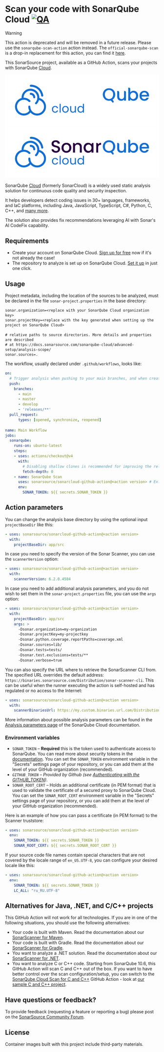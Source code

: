 # Scan your code with SonarQube Cloud [![QA](https://github.com/SonarSource/sonarcloud-github-action/actions/workflows/qa.yml/badge.svg)](https://github.com/SonarSource/sonarcloud-github-action/actions/workflows/qa.yml)

> [!WARNING]
> This action is deprecated and will be removed in a future release. 
> Please use the `sonarqube-scan-action` action instead. 
> The `official-sonarqube-scan` is a drop-in replacement for this action, you can find it [here](https://github.com/marketplace/actions/official-sonarqube-scan).

This SonarSource project, available as a GitHub Action, scans your projects with SonarQube [Cloud](https://www.sonarsource.com/products/sonarcloud/).

![Logo](./images/SQ_Logo_Cloud_Dark_Backgrounds.png#gh-dark-mode-only)
![Logo](./images/SQ_Logo_Cloud_Light_Backgrounds.png#gh-light-mode-only)

SonarQube [Cloud](https://www.sonarsource.com/products/sonarcloud/) (formerly SonarCloud) is a widely used static analysis solution for continuous code quality and security inspection.

It helps developers detect coding issues in 30+ languages, frameworks, and IaC platforms, including Java, JavaScript, TypeScript, C#, Python, C, C++, and [many more](https://www.sonarsource.com/knowledge/languages/).

The solution also provides fix recommendations leveraging AI with Sonar's AI CodeFix capability.

## Requirements

* Create your account on SonarQube Cloud. [Sign up for free](https://www.sonarsource.com/products/sonarcloud/signup/?utm_medium=referral&utm_source=github&utm_campaign=sc-signup&utm_content=signup-sonarcloud-listing-x-x&utm_term=ww-psp-x) now if it's not already the case!
* The repository to analyze is set up on SonarQube Cloud. [Set it up](https://sonarcloud.io/projects/create) in just one click.

## Usage

Project metadata, including the location of the sources to be analyzed, must be declared in the file `sonar-project.properties` in the base directory:

```properties
sonar.organization=<replace with your SonarQube Cloud organization key>
sonar.projectKey=<replace with the key generated when setting up the project on SonarQube Cloud>

# relative paths to source directories. More details and properties are described
# at https://docs.sonarsource.com/sonarqube-cloud/advanced-setup/analysis-scope/
sonar.sources=.
```

The workflow, usually declared under `.github/workflows`, looks like:

```yaml
on:
  # Trigger analysis when pushing to your main branches, and when creating a pull request.
  push:
    branches:
      - main
      - master
      - develop
      - 'releases/**'
  pull_request:
      types: [opened, synchronize, reopened]

name: Main Workflow
jobs:
  sonarqube:
    runs-on: ubuntu-latest
    steps:
    - uses: actions/checkout@v4
      with:
        # Disabling shallow clones is recommended for improving the relevancy of reporting
        fetch-depth: 0
    - name: SonarQube Scan
      uses: sonarsource/sonarcloud-github-action@<action version> # Ex: v4.0.0, See the latest version at https://github.com/marketplace/actions/sonarcloud-scan
      env:
        SONAR_TOKEN: ${{ secrets.SONAR_TOKEN }}
```

## Action parameters

You can change the analysis base directory by using the optional input `projectBaseDir` like this:

```yaml
- uses: sonarsource/sonarcloud-github-action@<action version>
  with:
    projectBaseDir: app/src
```

In case you need to specify the version of the Sonar Scanner, you can use the `scannerVersion` option:

```yaml
- uses: sonarsource/sonarcloud-github-action@<action version>
  with:
    scannerVersion: 6.2.0.4584
```

In case you need to add additional analysis parameters, and you do not wish to set them in the `sonar-project.properties` file, you can use the `args` option:

```yaml
- uses: sonarsource/sonarcloud-github-action@<action version>
  with:
    projectBaseDir: app/src
    args: >
      -Dsonar.organization=my-organization
      -Dsonar.projectKey=my-projectkey
      -Dsonar.python.coverage.reportPaths=coverage.xml
      -Dsonar.sources=lib/
      -Dsonar.tests=tests/
      -Dsonar.test.exclusions=tests/**
      -Dsonar.verbose=true
```

You can also specify the URL where to retrieve the SonarScanner CLI from.
The specified URL overrides the default address: `https://binaries.sonarsource.com/Distribution/sonar-scanner-cli`.
This can be useful when the runner executing the action is self-hosted and has regulated or no access to the Internet:

```yaml
- uses: sonarsource/sonarcloud-github-action@<action version>
  with:
    scannerBinariesUrl: https://my.custom.binaries.url.com/Distribution/sonar-scanner-cli/
```

More information about possible analysis parameters can be found in the [Analysis parameters page](https://docs.sonarsource.com/sonarqube-cloud/advanced-setup/analysis-parameters/) of the SonarQube Cloud documentation.

### Environment variables

- `SONAR_TOKEN` – **Required** this is the token used to authenticate access to SonarQube. You can read more about security tokens in the [documentation](https://docs.sonarsource.com/sonarqube-cloud/managing-your-account/managing-tokens/). You can set the `SONAR_TOKEN` environment variable in the "Secrets" settings page of your repository, or you can add them at the level of your GitHub organization (recommended).
- *`GITHUB_TOKEN` – Provided by Github (see [Authenticating with the GITHUB_TOKEN](https://help.github.com/en/actions/automating-your-workflow-with-github-actions/authenticating-with-the-github_token)).*
- `SONAR_ROOT_CERT` – Holds an additional certificate (in PEM format) that is used to validate the certificate of a secured proxy to SonarQube Cloud. You can set the `SONAR_ROOT_CERT` environment variable in the "Secrets" settings page of your repository, or you can add them at the level of your GitHub organization (recommended).

Here is an example of how you can pass a certificate (in PEM format) to the Scanner truststore:

```yaml
- uses: sonarsource/sonarcloud-github-action@<action version>
  env:
    SONAR_TOKEN: ${{ secrets.SONAR_TOKEN }}
    SONAR_ROOT_CERT: ${{ secrets.SONAR_ROOT_CERT }}
```

If your source code file names contain special characters that are not covered by the locale range of `en_US.UTF-8`, you can configure your desired locale like this:

```yaml
- uses: sonarsource/sonarcloud-github-action@<action version>
  env:
    SONAR_TOKEN: ${{ secrets.SONAR_TOKEN }}
    LC_ALL: "ru_RU.UTF-8"
```

## Alternatives for Java, .NET, and C/C++ projects

This GitHub Action will not work for all technologies. If you are in one of the following situations, you should use the following alternatives:

* Your code is built with Maven. Read the documentation about our [SonarScanner for Maven](https://docs.sonarsource.com/sonarqube-cloud/advanced-setup/ci-based-analysis/sonarscanner-for-maven/).
* Your code is built with Gradle. Read the documentation about our [SonarScanner for Gradle](https://docs.sonarsource.com/sonarqube-cloud/advanced-setup/ci-based-analysis/sonarscanner-for-gradle/).
* You want to analyze a .NET solution. Read the documentation about our [SonarScanner for .NET](https://docs.sonarsource.com/sonarqube-cloud/advanced-setup/ci-based-analysis/sonarscanner-for-dotnet/introduction/).
* You want to analyze C or C++ code. Starting from SonarQube 10.6, this GitHub Action will scan C and C++ out of the box. If you want to have better control over the scan configuration/setup, you can switch to the [SonarQube Cloud Scan for C and C++](https://github.com/marketplace/actions/sonarcloud-scan-for-c-and-c) GitHub Action - look at [our sample C and C++ project](https://github.com/sonarsource-cfamily-examples?q=gh-actions-sc&type=all&language=&sort=).

## Have questions or feedback?

To provide feedback (requesting a feature or reporting a bug) please post on the [SonarSource Community Forum](https://community.sonarsource.com/tags/c/help/sc/9/github-actions).

## License

Container images built with this project include third-party materials.
